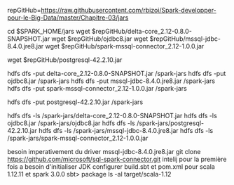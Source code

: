 repGitHub=https://raw.githubusercontent.com/rbizoi/Spark-developper-pour-le-Big-Data/master/Chapitre-03/jars

cd $SPARK_HOME/jars
wget $repGitHub/delta-core_2.12-0.8.0-SNAPSHOT.jar
wget $repGitHub/ojdbc8.jar
wget $repGitHub/mssql-jdbc-8.4.0.jre8.jar
wget $repGitHub/spark-mssql-connector_2.12-1.0.0.jar

wget $repGitHub/postgresql-42.2.10.jar

hdfs dfs -put delta-core_2.12-0.8.0-SNAPSHOT.jar /spark-jars
hdfs dfs -put ojdbc8.jar /spark-jars
hdfs dfs -put mssql-jdbc-8.4.0.jre8.jar /spark-jars
hdfs dfs -put spark-mssql-connector_2.12-1.0.0.jar /spark-jars

hdfs dfs -put postgresql-42.2.10.jar /spark-jars

hdfs dfs -ls /spark-jars/delta-core_2.12-0.8.0-SNAPSHOT.jar
hdfs dfs -ls ojdbc8.jar /spark-jars/ojdbc8.jar
hdfs dfs -ls /spark-jars/postgresql-42.2.10.jar
hdfs dfs -ls /spark-jars/mssql-jdbc-8.4.0.jre8.jar
hdfs dfs -ls /spark-jars/spark-mssql-connector_2.12-1.0.0.jar

besoin imperativement du driver mssql-jdbc-8.4.0.jre8.jar
git clone https://github.com/microsoft/sql-spark-connector.git
intelij pour la première fois a besoin d'initialiser JDK
configurer build.sbt et pom.xml pour scala 1.12.11 et spark 3.0.0
sbt> package
ls -al target/scala-1.12
